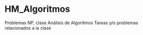HM_Algoritmos
=============

Problemas NP, clase Análisis de Algoritmos
Tareas y/o problemas relacionados a la clase
